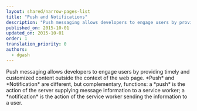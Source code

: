 ```yaml
---
layout: shared/narrow-pages-list
title: "Push and Notifications"
description: "Push messaging allows developers to engage users by providing timely and customized content outside the context of the web page. *Push* and *Notification* are different, but complementary, functions: a *push* is the action of the server supplying message information to a service worker; a *notification* is the action of the service worker sending the information to a user."
published_on: 2015-10-01
updated_on: 2015-10-01
order: 1
translation_priority: 0
authors:
  - dgash
---
```


<p class="intro">
Push messaging allows developers to engage users by providing timely and customized content outside the context of the web page. *Push* and *Notification* are different, but complementary, functions: a *push* is the action of the server supplying message information to a service worker; a *notification* is the action of the service worker sending the information to a user.</p>
